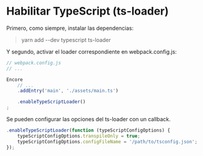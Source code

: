 Habilitar TypeScript (ts-loader)
================================

Primero, como siempre, instalar las dependencias:

> yarn add --dev typescript ts-loader

Y segundo, activar el loader correspondiente en webpack.config.js:

```js
// webpack.config.js
// ...

Encore
    // ...
    .addEntry('main', './assets/main.ts')

    .enableTypeScriptLoader()
;
```


Se pueden configurar las opciones del ts-loader con un callback.

```js
.enableTypeScriptLoader(function (typeScriptConfigOptions) {
    typeScriptConfigOptions.transpileOnly = true;
    typeScriptConfigOptions.configFileName = '/path/to/tsconfig.json';
});
```



